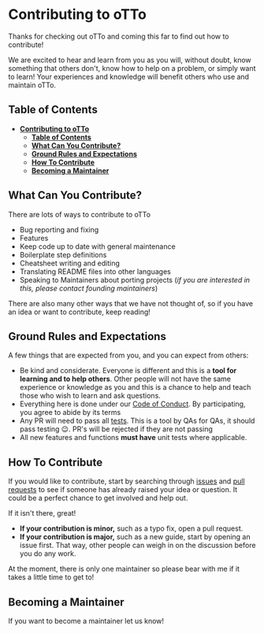 # **Contributing to oTTo**

Thanks for checking out oTTo and coming this far to find out how to contribute!

We are excited to hear and learn from you as you will, without doubt, know something that others don't, know how to help on a problem, or simply want to learn! Your experiences and knowledge will benefit others who use and maintain oTTo.

## **Table of Contents**

- [**Contributing to oTTo**](#contributing-to-otto)
  - [**Table of Contents**](#table-of-contents)
  - [**What Can You Contribute?**](#what-can-you-contribute)
  - [**Ground Rules and Expectations**](#ground-rules-and-expectations)
  - [**How To Contribute**](#how-to-contribute)
  - [**Becoming a Maintainer**](#becoming-a-maintainer)

## **What Can You Contribute?**

There are lots of ways to contribute to oTTo

- Bug reporting and fixing
- Features
- Keep code up to date with general maintenance
- Boilerplate step definitions
- Cheatsheet writing and editing
- Translating README files into other languages
- Speaking to Maintainers about porting projects (_if you are interested in this, please contact founding maintainers_)

There are also many other ways that we have not thought of, so if you have an idea or want to contribute, keep reading!

## **Ground Rules and Expectations**

A few things that are expected from you, and you can expect from others:

- Be kind and considerate. Everyone is different and this is a **tool for learning and to help others**. Other people will not have the same experience or knowledge as you and this is a chance to help and teach those who wish to learn and ask questions.
- Everything here is done under our [Code of Conduct](CODE_OF_CONDUCT.md). By participating, you agree to abide by its terms
- Any PR will need to pass all [tests](unit_tests). This is a tool by QAs for QAs, it should pass testing :wink:. PR's will be rejected if they are not passing
- All new features and functions **must have** unit tests where applicable.

## **How To Contribute**

If you would like to contribute, start by searching through [issues](https://github.com/Alpenglow88/oTTo/issues) and [pull requests](https://github.com/Alpenglow88/oTTo/pulls) to see if someone has already raised your idea or question. It could be a perfect chance to get involved and help out.

If it isn't there, great!

- **If your contribution is minor,** such as a typo fix, open a pull request.
- **If your contribution is major,** such as a new guide, start by opening an issue first. That way, other people can weigh in on the discussion before you do any work.

At the moment, there is only one maintainer so please bear with me if it takes a little time to get to!

## **Becoming a Maintainer**

If you want to become a maintainer let us know!
